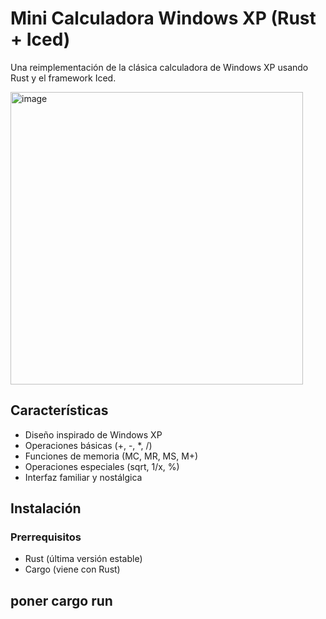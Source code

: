 # Mini Calculadora Windows XP (Rust + Iced)

Una reimplementación de la clásica calculadora de Windows XP usando Rust y el framework Iced.

<img width="468" alt="image" src="https://github.com/user-attachments/assets/207e78af-69b3-4fa6-984b-eb18cfb28aec" />


##  Características

- Diseño inspirado de Windows XP
- Operaciones básicas (+, -, *, /)
- Funciones de memoria (MC, MR, MS, M+)
- Operaciones especiales (sqrt, 1/x, %)
- Interfaz familiar y nostálgica

## Instalación

### Prerrequisitos

- Rust (última versión estable)
- Cargo (viene con Rust)

## poner cargo run

